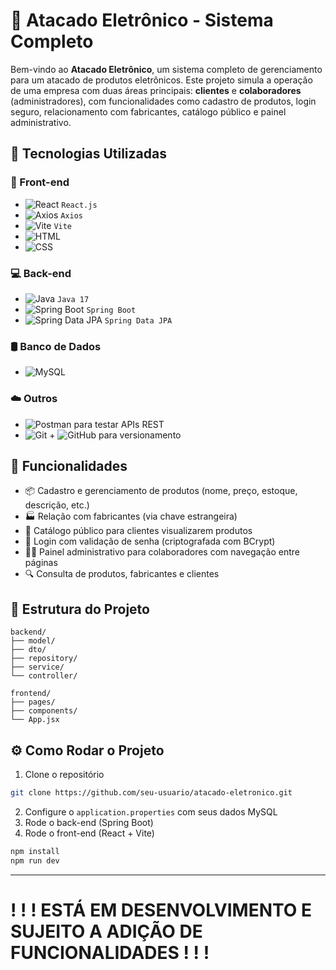 # 🛒 Atacado Eletrônico - Sistema Completo

Bem-vindo ao **Atacado Eletrônico**, um sistema completo de gerenciamento para um atacado de produtos eletrônicos. Este projeto simula a operação de uma empresa com duas áreas principais: **clientes** e **colaboradores** (administradores), com funcionalidades como cadastro de produtos, login seguro, relacionamento com fabricantes, catálogo público e painel administrativo.

## 🔧 Tecnologias Utilizadas

### 🚀 Front-end
- ![React](https://img.shields.io/badge/React-20232A?style=flat&logo=react&logoColor=61DAFB) `React.js`
- ![Axios](https://img.shields.io/badge/Axios-5A29E4?style=flat&logo=axios&logoColor=white) `Axios`
- ![Vite](https://img.shields.io/badge/Vite-646CFF?style=flat&logo=vite&logoColor=white) `Vite`
- ![HTML](https://img.shields.io/badge/HTML5-E34F26?style=flat&logo=html5&logoColor=white)
- ![CSS](https://img.shields.io/badge/CSS3-1572B6?style=flat&logo=css3&logoColor=white)

### 💻 Back-end
- ![Java](https://img.shields.io/badge/Java-ED8B00?style=flat&logo=openjdk&logoColor=white) `Java 17`
- ![Spring Boot](https://img.shields.io/badge/Spring_Boot-6DB33F?style=flat&logo=spring-boot&logoColor=white) `Spring Boot`
- ![Spring Data JPA](https://img.shields.io/badge/JPA-59666C?style=flat&logo=hibernate&logoColor=white) `Spring Data JPA`

### 🛢 Banco de Dados
- ![MySQL](https://img.shields.io/badge/MySQL-4479A1?style=flat&logo=mysql&logoColor=white)

### ☁️ Outros
- ![Postman](https://img.shields.io/badge/Postman-FF6C37?style=flat&logo=postman&logoColor=white) para testar APIs REST
- ![Git](https://img.shields.io/badge/Git-F05032?style=flat&logo=git&logoColor=white) + ![GitHub](https://img.shields.io/badge/GitHub-181717?style=flat&logo=github&logoColor=white) para versionamento

## 🧩 Funcionalidades

- 📦 Cadastro e gerenciamento de produtos (nome, preço, estoque, descrição, etc.)
- 🏭 Relação com fabricantes (via chave estrangeira)
- 🛒 Catálogo público para clientes visualizarem produtos
- 🔐 Login com validação de senha (criptografada com BCrypt)
- 🧑‍💼 Painel administrativo para colaboradores com navegação entre páginas
- 🔍 Consulta de produtos, fabricantes e clientes

## 📁 Estrutura do Projeto

```
backend/
├── model/
├── dto/
├── repository/
├── service/
└── controller/

frontend/
├── pages/
├── components/
└── App.jsx
```

## ⚙️ Como Rodar o Projeto

1. Clone o repositório
```bash
git clone https://github.com/seu-usuario/atacado-eletronico.git
```
2. Configure o `application.properties` com seus dados MySQL
3. Rode o back-end (Spring Boot)
4. Rode o front-end (React + Vite)
```bash
npm install
npm run dev
```

---

# ! ! ! ESTÁ EM DESENVOLVIMENTO E SUJEITO A ADIÇÃO DE FUNCIONALIDADES ! ! !
